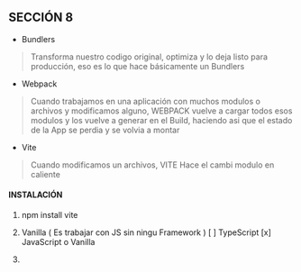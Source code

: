## SECCIÓN 8

* Bundlers
> Transforma nuestro codigo original, 
> optimiza y lo deja listo para
> producción, eso es lo que hace básicamente un Bundlers

* Webpack
> Cuando trabajamos en una aplicación con muchos modulos o archivos
> y modificamos alguno, WEBPACK vuelve a cargar todos esos modulos y los 
> vuelve a generar en el Build, haciendo asi que el estado de la App
> se perdia y se volvia a montar


* Vite
> Cuando modificamos un archivos, VITE Hace el cambi modulo en caliente

#### INSTALACIÓN 
1. 
    npm install vite

2. Vanilla ( Es trabajar con JS sin ningu Framework )
  [ ] TypeScript
  [x] JavaScript o Vanilla

3. 
